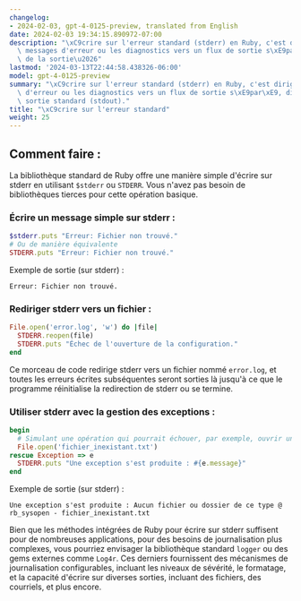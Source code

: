 ```yaml
---
changelog:
- 2024-02-03, gpt-4-0125-preview, translated from English
date: 2024-02-03 19:34:15.890972-07:00
description: "\xC9crire sur l'erreur standard (stderr) en Ruby, c'est diriger les\
  \ messages d'erreur ou les diagnostics vers un flux de sortie s\xE9par\xE9, distinct\
  \ de la sortie\u2026"
lastmod: '2024-03-13T22:44:58.438326-06:00'
model: gpt-4-0125-preview
summary: "\xC9crire sur l'erreur standard (stderr) en Ruby, c'est diriger les messages\
  \ d'erreur ou les diagnostics vers un flux de sortie s\xE9par\xE9, distinct de la\
  \ sortie standard (stdout)."
title: "\xC9crire sur l'erreur standard"
weight: 25
---
```


## Comment faire :
La bibliothèque standard de Ruby offre une manière simple d'écrire sur stderr en utilisant `$stderr` ou `STDERR`. Vous n'avez pas besoin de bibliothèques tierces pour cette opération basique.

### Écrire un message simple sur stderr :
```ruby
$stderr.puts "Erreur: Fichier non trouvé."
# Ou de manière équivalente
STDERR.puts "Erreur: Fichier non trouvé."
```
Exemple de sortie (sur stderr) :
```
Erreur: Fichier non trouvé.
```

### Rediriger stderr vers un fichier :
```ruby
File.open('error.log', 'w') do |file|
  STDERR.reopen(file)
  STDERR.puts "Échec de l'ouverture de la configuration."
end
```
Ce morceau de code redirige stderr vers un fichier nommé `error.log`, et toutes les erreurs écrites subséquentes seront sorties là jusqu'à ce que le programme réinitialise la redirection de stderr ou se termine.

### Utiliser stderr avec la gestion des exceptions :
```ruby
begin
  # Simulant une opération qui pourrait échouer, par exemple, ouvrir un fichier
  File.open('fichier_inexistant.txt')
rescue Exception => e
  STDERR.puts "Une exception s'est produite : #{e.message}"
end
```
Exemple de sortie (sur stderr) :
```
Une exception s'est produite : Aucun fichier ou dossier de ce type @ rb_sysopen - fichier_inexistant.txt
```

Bien que les méthodes intégrées de Ruby pour écrire sur stderr suffisent pour de nombreuses applications, pour des besoins de journalisation plus complexes, vous pourriez envisager la bibliothèque standard `logger` ou des gems externes comme `Log4r`. Ces derniers fournissent des mécanismes de journalisation configurables, incluant les niveaux de sévérité, le formatage, et la capacité d'écrire sur diverses sorties, incluant des fichiers, des courriels, et plus encore.
